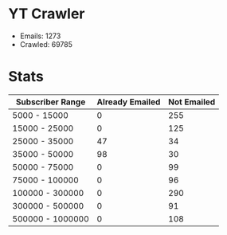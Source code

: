 # YT Crawler
- Emails: 1273
- Crawled: 69785

# Stats
| Subscriber Range  | Already Emailed | Not Emailed |
|-------|-------|-------|
| 5000 - 15000 | 0 | 255 |
| 15000 - 25000 | 0 | 125 |
| 25000 - 35000 | 47 | 34 |
| 35000 - 50000 | 98 | 30 |
| 50000 - 75000 | 0 | 99 |
| 75000 - 100000 | 0 | 96 |
| 100000 - 300000 | 0 | 290 |
| 300000 - 500000 | 0 | 91 |
| 500000 - 1000000 | 0 | 108 |
